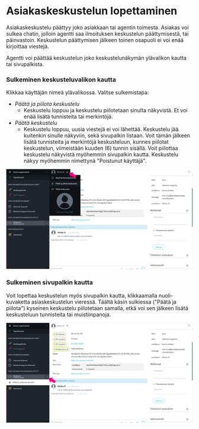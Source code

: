 # Asiakaskeskustelun lopettaminen

Asiakaskeskustelu päättyy joko asiakkaan tai agentin toimesta. Asiakas voi sulkea chatin, jolloin agentti saa ilmoituksen keskustelun päättymisestä, tai päinvastoin. Keskustelun päättymisen jälkeen toinen osapuoli ei voi enää kirjoittaa viestejä.

Agentti voi päättää keskustelun joko keskustelunäkymän ylävalikon kautta tai sivupalkista.

### Sulkeminen keskusteluvalikon kautta

Klikkaa käyttäjän nimeä ylävalikossa. Valitse sulkemistapa:

* _Päätä ja piilota keskustelu_
  * Keskustelu loppuu ja keskustelu piilotetaan sinulta näkyvistä. Et voi enää lisätä tunnisteita tai merkintöjä. 
* _Päätä keskustelu_
  * Keskustelu loppuu, uusia viestejä ei voi lähettää. Keskustelu jää kuitenkin sinulle näkyviin, sekä sivupalkin listaan. Voit tämän jälkeen lisätä tunnisteita ja merkintöjä keskusteluun, kunnes piilotat keskustelun, viimeistään kuuden \(6\) tunnin sisällä.  Voit piilottaa keskustelu näkyvistä myöhemmin sivupalkin kautta. Keskustelu näkyy myöhemmin nimettynä "Poistunut käyttäjä".

![](../.gitbook/assets/customer-chat-end1.png)

### Sulkeminen sivupalkin kautta

Voit lopettaa keskustelun myös sivupalkin kautta, klikkaamalla nuoli-kuvaketta asiaskeskustelun vieressä. Täältä käsin sulkiessa \("Päätä ja piilota"\) kyseinen keskustelu piilotetaan samalla, etkä voi sen jälkeen lisätä keskusteluun tunnisteita tai muistiinpanoja.

![](../.gitbook/assets/customer-chat-end2.png)

## 

